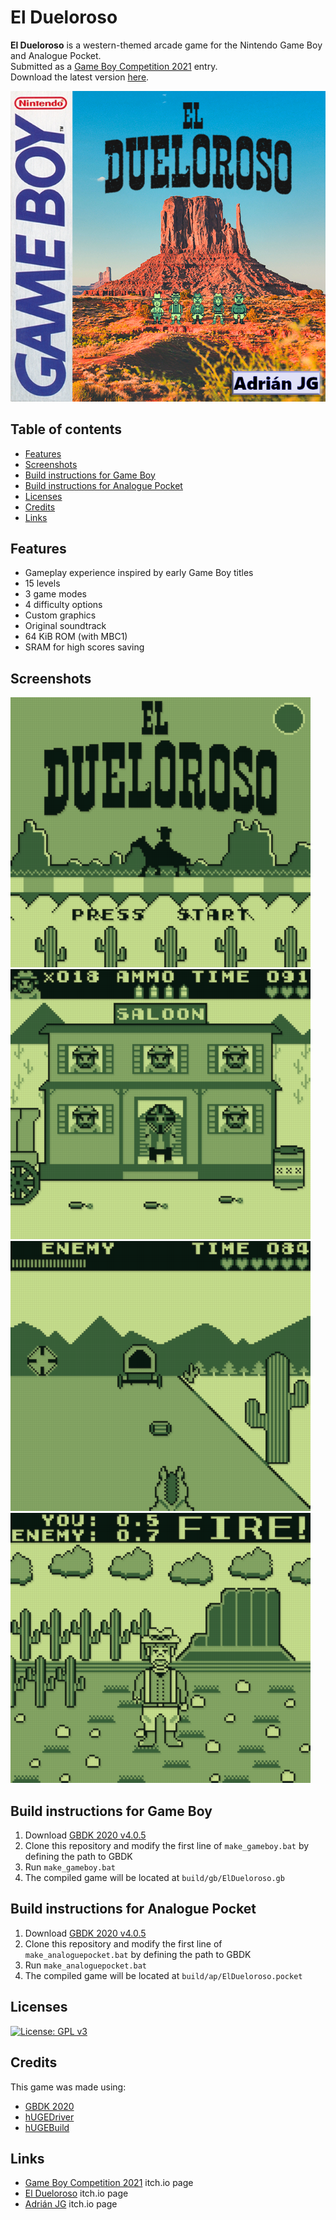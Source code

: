 # El Dueloroso

**El Dueloroso** is a western-themed arcade game for the Nintendo Game Boy and Analogue Pocket.  
Submitted as a [Game Boy Competition 2021](https://itch.io/jam/gbcompo21) entry.  
Download the latest version [here](https://github.com/ajgalan/el-dueloroso/releases/latest).

![El Dueloroso Boxart](assets/ElDueloroso_Boxart.png)

## Table of contents

- [Features](#features)
- [Screenshots](#screenshots)
- [Build instructions for Game Boy](#build-instructions-for-game-boy)
- [Build instructions for Analogue Pocket](#build-instructions-for-analogue-pocket)
- [Licenses](#licenses)
- [Credits](#credits)
- [Links](#links)

## Features
- Gameplay experience inspired by early Game Boy titles
- 15 levels
- 3 game modes
- 4 difficulty options
- Custom graphics
- Original soundtrack
- 64 KiB ROM (with MBC1)
- SRAM for high scores saving

## Screenshots
![El Dueloroso Screenshot 1](assets/screenshot1.png)
![El Dueloroso Screenshot 2](assets/screenshot2.png)
![El Dueloroso Screenshot 3](assets/screenshot3.png)
![El Dueloroso Screenshot 4](assets/screenshot4.png)

## Build instructions for Game Boy
1. Download [GBDK 2020 v4.0.5](https://github.com/gbdk-2020/gbdk-2020/releases/tag/4.0.5)
2. Clone this repository and modify the first line of `make_gameboy.bat` by defining the path to GBDK
3. Run `make_gameboy.bat`
4. The compiled game will be located at `build/gb/ElDueloroso.gb` 

## Build instructions for Analogue Pocket
1. Download [GBDK 2020 v4.0.5](https://github.com/gbdk-2020/gbdk-2020/releases/tag/4.0.5)
2. Clone this repository and modify the first line of `make_analoguepocket.bat` by defining the path to GBDK
3. Run `make_analoguepocket.bat`
4. The compiled game will be located at `build/ap/ElDueloroso.pocket` 

## Licenses
[![License: GPL v3](https://img.shields.io/badge/License-GPLv3-blue.svg)](https://www.gnu.org/licenses/gpl-3.0)

## Credits
This game was made using:
- [GBDK 2020](https://github.com/gbdk-2020/gbdk-2020)
- [hUGEDriver](https://github.com/SuperDisk/hUGEDriver)
- [hUGEBuild](https://github.com/untoxa/hUGEBuild)

## Links
- [Game Boy Competition 2021](https://itch.io/jam/gbcompo21) itch.io page
- [El Dueloroso](https://adrianjg.itch.io/el-dueloroso) itch.io page
- [Adrián JG](https://adrianjg.itch.io) itch.io page